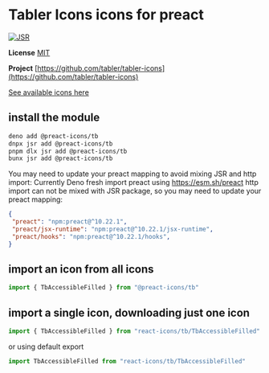 # Tabler Icons icons for preact

[![JSR](https://jsr.io/badges/@preact-icons/tb)](https://jsr.io/@preact-icons/tb)

**License** [MIT](https://opensource.org/licenses/MIT)

**Project** [https://github.com/tabler/tabler-icons](https://github.com/tabler/tabler-icons)

[See available icons here](https://react-icons.deno.dev/tb)

## install the module

```bash
deno add @preact-icons/tb
dnpx jsr add @preact-icons/tb
pnpm dlx jsr add @preact-icons/tb
bunx jsr add @preact-icons/tb
```

You may need to update your preact mapping to avoid mixing JSR and http import:
Currently Deno fresh import preact using https://esm.sh/preact http import can not be mixed with JSR package, so you may need to update your preact mapping:
```json
{
 "preact": "npm:preact@^10.22.1",
 "preact/jsx-runtime": "npm:preact@^10.22.1/jsx-runtime",
 "preact/hooks": "npm:preact@^10.22.1/hooks",
}
```

## import an icon from all icons

```ts
import { TbAccessibleFilled } from "@preact-icons/tb"
```

## import a single icon, downloading just one icon

```ts
import { TbAccessibleFilled } from "react-icons/tb/TbAccessibleFilled"
```

or using default export

```ts
import TbAccessibleFilled from "react-icons/tb/TbAccessibleFilled"
```
